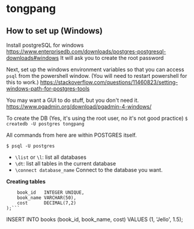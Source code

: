 # tongpang

## How to set up (Windows)

Install postgreSQL for windows
https://www.enterprisedb.com/downloads/postgres-postgresql-downloads#windows
It will ask you to create the root password

Next, set up the windows environment variables so that you can access `psql` from the powershell window. (You will need to restart powershell for this to work.)
https://stackoverflow.com/questions/11460823/setting-windows-path-for-postgres-tools

You may want a GUI to do stuff, but you don't need it.
https://www.pgadmin.org/download/pgadmin-4-windows/

To create the DB (Yes, it's using the root user, no it's not good practice)
`$ createdb -U postgres tongpang`

All commands from here are within POSTGRES itself.

`$ psql -U postgres`


- `\list` or `\l`: list all databases
- `\dt`: list all tables in the current database
- `\connect database_name` Connect to the database you want.

**Creating tables**

```CREATE TABLE books (
    book_id   INTEGER UNIQUE,
    book_name VARCHAR(50),
    cost      DECIMAL(7,2)
);```

```
INSERT INTO books (book_id, book_name, cost) VALUES (1, 'Jello', 1.5);
```